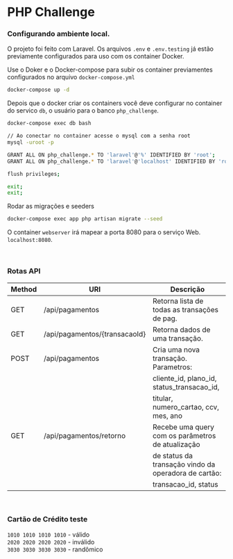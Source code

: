 # PHP Challenge

### Configurando ambiente local.

O projeto foi feito com Laravel. Os arquivos `.env` e `.env.testing` já estão previamente configurados para
uso com os container Docker.

Use o Doker e o Docker-compose para subir os container previamentes configurados no arquivo `docker-compose.yml`

```bash
docker-compose up -d
```

Depois que o docker criar os containers você deve configurar no container do servico `db`, o usuário para o banco 
 `php_challenge`.

```bash
docker-compose exec db bash

// Ao conectar no container acesse o mysql com a senha root
mysql -uroot -p

GRANT ALL ON php_challenge.* TO 'laravel'@'%' IDENTIFIED BY 'root';
GRANT ALL ON php_challenge.* TO 'laravel'@'localhost' IDENTIFIED BY 'root';

flush privileges;

exit;
exit;
```

Rodar as migrações e seeders
```bash
docker-compose exec app php artisan migrate --seed
```

O container `webserver` irá mapear a porta 8080 para o serviço Web. `localhost:8080`.

<br>

### Rotas API

| Method   | URI                           | Descrição                                           |
| -------- | ----------------------------- | --------------------------------------------------- |
|   GET    | /api/pagamentos               | Retorna lista de todas as transações de pag.        |
|   GET    | /api/pagamentos/{transacaoId} | Retorna dados de uma transação.                     |
|   POST   | /api/pagamentos               | Cria uma nova transação. Parametros:                |
|          |                               | cliente_id, plano_id, status_transacao_id,          |
|          |                               | titular, numero_cartao, ccv, mes, ano               |
|   GET    | /api/pagamentos/retorno       | Recebe uma query com os parâmetros de atualização   |           |
|          |                               | de status da transação vindo da operadora de cartão:|           |
|          |                               | transacao_id, status                                |


<br>

### Cartão de Crédito teste

`1010 1010 1010 1010` - válido <br>
`2020 2020 2020 2020` - inválido <br>
`3030 3030 3030 3030` - randômico
